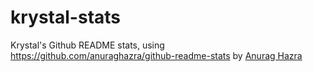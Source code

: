 # krystal-stats
Krystal's Github README stats, using https://github.com/anuraghazra/github-readme-stats by [Anurag Hazra](https://github.com/anuraghazra)
